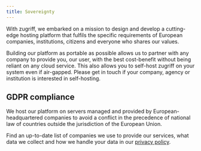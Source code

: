 ```yaml
---
title: Sovereignty
---
```


With zugriff, we embarked on a mission to design and develop a cutting-edge hosting platform that
fulfils the specific requirements of European companies, institutions, citizens and everyone who
shares our values.

Building our platform as portable as possible allows us to partner with any company to provide
you, our user, with the best cost-benefit without being reliant on any cloud service. This also
allows you to self-host zugriff on your system even if air-gapped. Please get in touch if your
company, agency or institution is interested in self-hosting.

## GDPR compliance

We host our platform on servers managed and provided by European-headquartered companies to avoid a
conflict in the precedence of national law of countries outside the jurisdiction of the European
Union.

Find an up-to-date list of companies we use to provide our services, what data we collect and how we
handle your data in our [privacy policy](https://zugriff.eu/privacy-policy).
